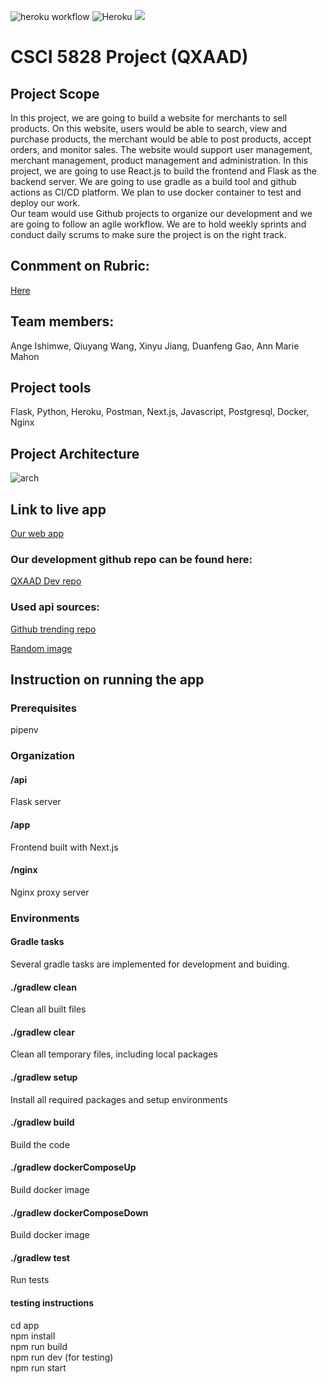 ![heroku workflow](https://github.com/kevgao/csci5828/actions/workflows/deploy-to-heroku.yaml/badge.svg)
![Heroku](https://pyheroku-badge.herokuapp.com/?app=csci5828dev)
[![](https://img.shields.io/website-up-down-green-red/http/monip.org.svg)](https://csci5828dev.herokuapp.com)





# CSCI 5828 Project (QXAAD)

## Project Scope
In this project, we are going to build a website for merchants to sell products. On this website, users would be able to search, view and purchase products, the merchant would be able to post products, accept orders, and monitor sales. The website would support user management, merchant management, product management and administration.
In this project, we are going to use React.js to build the frontend and Flask as the backend server. We are going to use gradle as a build tool and github actions as CI/CD platform. We plan to use docker container to test and deploy our work.\
Our team would use Github projects to organize our development and we are going to follow an agile workflow. We are to hold weekly sprints and conduct daily scrums to make sure the project is on the right track.

## Conmment on Rubric:
[Here](https://github.com/Xinyu0423/CSCI-5828-Project/wiki/Comment-on-rubric)


## Team members:
Ange Ishimwe, Qiuyang Wang, Xinyu Jiang, Duanfeng Gao, Ann Marie Mahon

## Project tools
Flask, Python, Heroku, Postman, Next.js, Javascript, Postgresql, Docker, Nginx





## Project Architecture
![arch](https://user-images.githubusercontent.com/45773808/115894565-a6d2ca00-a416-11eb-88e5-153904d37d94.PNG)



## Link to live app
[Our web app](https://csci5828app.herokuapp.com/)

### Our development github repo can be found here:
[QXAAD Dev repo](https://github.com/kevgao/csci5828/tree/dev)

### Used api sources:
[Github trending repo](https://www.npmjs.com/package/trending-github)

[Random image](https://source.unsplash.com/)

## Instruction on running the app

### Prerequisites

pipenv

### Organization
#### /api
Flask server

#### /app
Frontend built with Next.js

#### /nginx
Nginx proxy server  

### Environments

#### Gradle tasks
Several gradle tasks are implemented for development and buiding. 
#### ./gradlew clean
Clean all built files
#### ./gradlew clear
Clean all temporary files, including local packages
#### ./gradlew setup
Install all required packages and setup environments
#### ./gradlew build
Build the code
#### ./gradlew dockerComposeUp
Build docker image

#### ./gradlew dockerComposeDown
Build docker image
#### ./gradlew test
Run tests

#### testing instructions
cd app\
npm install\
npm run build\
npm run dev  (for testing)\
npm run start  







